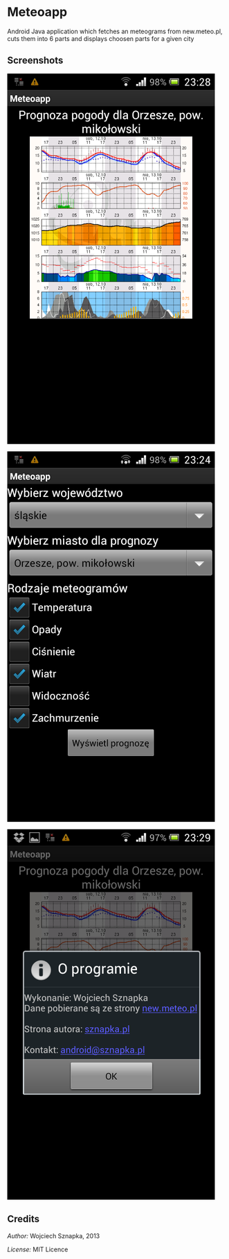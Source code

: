 # Meteoapp

Android Java application which fetches an meteograms from new.meteo.pl, cuts them into 6 parts and displays choosen parts for a given city

## Screenshots

![forecasts view](docs/meteoapp-screen-main.png)

![settings view](docs/meteoapp-screen-settings.png)

![credits view](docs/meteoapp-screen-credits.png)

## Credits

*Author:* Wojciech Sznapka, 2013

*License:* MIT Licence
